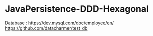 # JavaPersistence-DDD-Hexagonal

Database :
https://dev.mysql.com/doc/employee/en/
https://github.com/datacharmer/test_db
